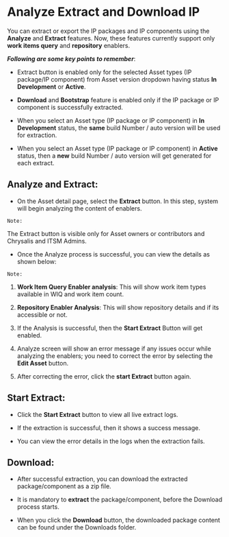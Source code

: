 # Analyze Extract and Download IP

You can extract or export the IP packages and IP components using the **Analyze** and **Extract** features.  Now, these features currently support only **work items query** and **repository** enablers.

**_Following are some key points to remember_**: 

- Extract button is enabled only for the selected Asset types (IP package/IP component) from Asset version dropdown having status **In Development** or **Active**. <br>

- **Download** and **Bootstrap** feature is enabled only if the IP package or IP component is successfully extracted. <br>

- When you select an Asset type (IP package or IP component) in **In Development** status, the **same** build Number / auto version will be used for extraction.<br>

- When you select an Asset type (IP package or IP component) in **Active** status, then a **new** build Number / auto version will get generated for each extract.


## Analyze and Extract: 

- On the Asset detail page, select the **Extract** button. In this step, system will begin analyzing the content of enablers. 

`Note:` 

The Extract button is visible only for Asset owners or contributors and Chrysalis and ITSM Admins.

- Once the Analyze process is successful, you can view the details as shown below:

`Note:`

1. **Work Item Query Enabler analysis**: This will show work item types available in WIQ and work item count.

2. **Repository Enabler Analysis**: This will show repository details and if its accessible or not.

3.  If the Analysis is successful, then the **Start Extract** Button will get enabled.

4.  Analyze screen will show an error message if any issues occur while analyzing the enablers; you need to correct the error by selecting the **Edit Asset** button. 

5. After correcting the error, click the **start Extract** button again.


## Start Extract: <br>

- Click the **Start Extract** button to view all live extract logs.

- If the extraction is successful, then it shows a success message.

- You can view the error details in the logs when the extraction fails.

## Download:

- After successful extraction, you can download the extracted package/component as a zip file. 

- It is mandatory to **extract** the package/component, before the Download process starts.

- When you click the **Download** button, the downloaded package content can be found under the Downloads folder.
</br>
</br>
</br>
